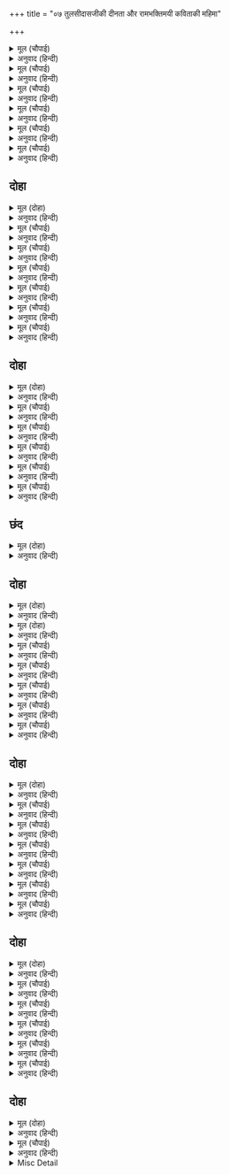 +++
title = "०७ तुलसीदासजीकी दीनता और रामभक्तिमयी कविताकी महिमा"

+++


<details><summary>मूल (चौपाई)</summary>

जानि कृपाकर किंकर मोहू।  
सब मिलि करहु छाड़ि छल छोहू॥  
निज बुधि बल भरोस मोहि नाहीं।  
तातें बिनय करउँ सब पाहीं॥
</details>

<details><summary>अनुवाद (हिन्दी)</summary>

मुझको अपना दास जानकर कृपाकी खान आप सब लोग मिलकर छल छोड़कर कृपा कीजिये। मुझे अपने बुद्धि-बलका भरोसा नहीं है, इसीलिये मैं सबसे विनती करता हूँ॥ २॥
</details>

<details><summary>मूल (चौपाई)</summary>

करन चहउँ रघुपति गुन गाहा।  
लघु मति मोरि चरित अवगाहा॥  
सूझ न एकउ अंग उपाऊ।  
मन मति रंक मनोरथ राऊ॥
</details>

<details><summary>अनुवाद (हिन्दी)</summary>

मैं श्रीरघुनाथजीके गुणोंका वर्णन करना चाहता हूँ, परन्तु मेरी बुद्धि छोटी है और श्रीरामजीका चरित्र अथाह है। इसके लिये मुझे उपायका एक भी अंग अर्थात् कुछ (लेशमात्र) भी उपाय नहीं सूझता। मेरे मन और बुद्धि कंगाल हैं, किन्तु मनोरथ राजा है॥ ३॥
</details>

<details><summary>मूल (चौपाई)</summary>

मति अति नीच ऊँचि रुचि आछी।  
चहिअ अमिअ जग जुरइ न छाछी॥  
छमिहहिं सज्जन मोरि ढिठाई।  
सुनिहहिं बालबचन मन लाई॥
</details>

<details><summary>अनुवाद (हिन्दी)</summary>

मेरी बुद्धि तो अत्यन्त नीची है और चाह बड़ी ऊँची है; चाह तो अमृत पानेकी है, पर जगत् में जुड़ती छाछ भी नहीं। सज्जन मेरी ढिठाईको क्षमा करेंगे और मेरे बालवचनोंको मन लगाकर (प्रेमपूर्वक) सुनेंगे॥ ४॥
</details>

<details><summary>मूल (चौपाई)</summary>

जौं बालक कह तोतरि बाता।  
सुनहिं मुदित मन पितु अरु माता॥  
हँसिहहिं कूर कुटिल कुबिचारी।  
जे पर दूषन भूषनधारी॥
</details>

<details><summary>अनुवाद (हिन्दी)</summary>

जैसे बालक जब तोतले वचन बोलता है तो उसके माता-पिता उन्हें प्रसन्न मनसे सुनते हैं। किन्तु क्रूर, कुटिल और बुरे विचारवाले लोग जो दूसरोंके दोषोंको ही भूषणरूपसे धारण किये रहते हैं (अर्थात् जिन्हें पराये दोष ही प्यारे लगते हैं), हँसेंगे॥ ५॥
</details>

<details><summary>मूल (चौपाई)</summary>

निज कबित्त केहि लाग न नीका।  
सरस होउ अथवा अति फीका॥  
जे पर भनिति सुनत हरषाहीं।  
ते बर पुरुष बहुत जग नाहीं॥
</details>

<details><summary>अनुवाद (हिन्दी)</summary>

रसीली हो या अत्यन्त फीकी, अपनी कविता किसे अच्छी नहीं लगती ? किन्तु जो दूसरेकी रचनाको सुनकर हर्षित होते हैं, ऐसे उत्तम पुरुष जगत् में बहुत नहीं हैं,॥ ६॥
</details>

<details><summary>मूल (चौपाई)</summary>

जग बहु नर सर सरि सम भाई।  
जे निज बाढ़ि बढ़हिं जल पाई॥  
सज्जन सकृत सिंधु सम कोई।  
देखि पूर बिधु बाढ़इ जोई॥
</details>

<details><summary>अनुवाद (हिन्दी)</summary>

हे भाई! जगत् में तालाबों और नदियोंके समान मनुष्य ही अधिक हैं, जो जल पाकर अपनी ही बाढ़से बढ़ते हैं (अर्थात् अपनी ही उन्नतिसे प्रसन्न होते हैं)। समुद्र-सा तो कोई एक विरला ही सज्जन होता है जो चन्द्रमाको पूर्ण देखकर (दूसरोंका उत्कर्ष देखकर) उमड़ पड़ता है॥ ७॥
</details>

## दोहा


<details><summary>मूल (दोहा)</summary>

भाग छोट अभिलाषु बड़ करउँ एक बिस्वास।  
पैहहिं सुख सुनि सुजन सब खल करिहहिं उपहास॥ ८॥
</details>

<details><summary>अनुवाद (हिन्दी)</summary>

मेरा भाग्य छोटा है और इच्छा बहुत बड़ी है, परन्तु मुझे एक विश्वास है कि इसे सुनकर सज्जन सभी सुख पावेंगे और दुष्ट हँसी उड़ावेंगे॥ ८॥
</details>

<details><summary>मूल (चौपाई)</summary>

खल परिहास होइ हित मोरा।  
काक कहहिं कलकंठ कठोरा॥  
हंसहि बक दादुर चातकही।  
हँसहिं मलिन खल बिमल बतकही॥
</details>

<details><summary>अनुवाद (हिन्दी)</summary>

किन्तु दुष्टोंके हँसनेसे मेरा हित ही होगा। मधुर कण्ठवाली कोयलको कौए तो कठोर ही कहा करते हैं। जैसे बगुले हंसको और मेढक पपीहेको हँसते हैं, वैसे ही मलिन मनवाले दुष्ट निर्मल वाणीको हँसते हैं॥ १॥
</details>

<details><summary>मूल (चौपाई)</summary>

कबित रसिक न राम पद नेहू।  
तिन्ह कहँ सुखद हास रस एहू॥  
भाषा भनिति भोरि मति मोरी।  
हँसिबे जोग हँसें नहिं खोरी॥
</details>

<details><summary>अनुवाद (हिन्दी)</summary>

जो न तो कविताके रसिक हैं और न जिनका श्रीरामचन्द्रजीके चरणोंमें प्रेम है, उनके लिये भी यह कविता सुखद हास्यरसका काम देगी। प्रथम तो यह भाषाकी रचना है, दूसरे मेरी बुद्धि भोली है; इससे यह हँसनेके योग्य ही है, हँसनेमें उन्हें कोई दोष नहीं॥ २॥
</details>

<details><summary>मूल (चौपाई)</summary>

प्रभु पद प्रीति न सामुझि नीकी।  
तिन्हहि कथा सुनि लागिहि फीकी॥  
हरि हर पद रति मति न कुतरकी।  
तिन्ह कहुँ मधुर कथा रघुबर की॥
</details>

<details><summary>अनुवाद (हिन्दी)</summary>

जिन्हें न तो प्रभुके चरणोंमें प्रेम है और न अच्छी समझ ही है, उनको यह कथा सुननेमें फीकी लगेगी। जिनकी श्रीहरि (भगवान् विष्णु) और श्रीहर (भगवान् शिव) के चरणोंमें प्रीति है और जिनकी बुद्धि कुतर्क करनेवाली नहीं है (जो श्रीहरि-हरमें भेदकी या ऊँच-नीचकी कल्पना नहीं करते), उन्हें श्रीरघुनाथजीकी यह कथा मीठी लगेगी॥ ३॥
</details>

<details><summary>मूल (चौपाई)</summary>

राम भगति भूषित जियँ जानी।  
सुनिहहिं सुजन सराहि सुबानी॥  
कबि न होउँ नहिं बचन प्रबीनू।  
सकल कला सब बिद्या हीनू॥
</details>

<details><summary>अनुवाद (हिन्दी)</summary>

सज्जनगण इस कथाको अपने जीमें श्रीरामजीकी भक्तिसे भूषित जानकर सुन्दर वाणीसे सराहना करते हुए सुनेंगे। मैं न तो कवि हूँ, न वाक्यरचनामें ही कुशल हूँ, मैं तो सब कलाओं तथा सब विद्याओंसे रहित हूँ॥ ४॥
</details>

<details><summary>मूल (चौपाई)</summary>

आखर अरथ अलंकृति नाना।  
छंद प्रबंध अनेक बिधाना॥  
भाव भेद रस भेद अपारा।  
कबित दोष गुन बिबिध प्रकारा॥
</details>

<details><summary>अनुवाद (हिन्दी)</summary>

नाना प्रकारके अक्षर, अर्थ और अलङ्कार, अनेक प्रकारकी छन्दरचना, भावों और रसोंके अपार भेद और कविताके भाँति-भाँतिके गुण-दोष होते हैं॥ ५॥
</details>

<details><summary>मूल (चौपाई)</summary>

कबित बिबेक एक नहिं मोरें।  
सत्य कहउँ लिखि कागद कोरें॥
</details>

<details><summary>अनुवाद (हिन्दी)</summary>

इनमेंसे काव्यसम्बन्धी एक भी बातका ज्ञान मुझमें नहीं है, यह मैं कोरे कागजपर लिखकर (शपथपूर्वक) सत्य-सत्य कहता हूँ॥ ६॥
</details>

## दोहा


<details><summary>मूल (दोहा)</summary>

भनिति मोरि सब गुन रहित बिस्व बिदित गुन एक।  
सो बिचारि सुनिहहिं सुमति जिन्ह कें बिमल बिबेक॥ ९॥
</details>

<details><summary>अनुवाद (हिन्दी)</summary>

मेरी रचना सब गुणोंसे रहित है; इसमें बस, जगत्प्रसिद्ध एक गुण है। उसे विचारकर अच्छी बुद्धिवाले पुरुष, जिनके निर्मल ज्ञान है, इसको सुनेंगे॥ ९॥
</details>

<details><summary>मूल (चौपाई)</summary>

एहि महँ रघुपति नाम उदारा।  
अति पावन पुरान श्रुति सारा॥  
मंगल भवन अमंगल हारी।  
उमा सहित जेहि जपत पुरारी॥
</details>

<details><summary>अनुवाद (हिन्दी)</summary>

इसमें श्रीरघुनाथजीका उदार नाम है, जो अत्यन्त पवित्र है, वेद-पुराणोंका सार है, कल्याणका भवन है और अमङ्गलोंको हरनेवाला है, जिसे पार्वतीजीसहित भगवान् शिवजी सदा जपा करते हैं॥ १॥
</details>

<details><summary>मूल (चौपाई)</summary>

भनिति बिचित्र सुकबि कृत जोऊ।  
राम नाम बिनु सोह न सोऊ॥  
बिधुबदनी सब भाँति सँवारी।  
सोह न बसन बिना बर नारी॥
</details>

<details><summary>अनुवाद (हिन्दी)</summary>

जो अच्छे कविके द्वारा रची हुई बड़ी अनूठी कविता है, वह भी रामनामके बिना शोभा नहीं पाती। जैसे चन्द्रमाके समान मुखवाली सुन्दर स्त्री सब प्रकारसे सुसज्जित होनेपर भी वस्त्रके बिना शोभा नहीं देती॥ २॥
</details>

<details><summary>मूल (चौपाई)</summary>

सब गुन रहित कुकबि कृत बानी।  
राम नाम जस अंकित जानी॥  
सादर कहहिं सुनहिं बुध ताही।  
मधुकर सरिस संत गुनग्राही॥
</details>

<details><summary>अनुवाद (हिन्दी)</summary>

इसके विपरीत, कुकविकी रची हुई सब गुणोंसे रहित कविताको भी, रामके नाम एवं यशसे अंकित जानकर, बुद्धिमान् लोग आदरपूर्वक कहते और सुनते हैं; क्योंकि संतजन भौंरेकी भाँति गुणहीको ग्रहण करनेवाले होते हैं॥ ३॥
</details>

<details><summary>मूल (चौपाई)</summary>

जदपि कबित रस एकउ नाहीं।  
राम प्रताप प्रगट एहि माहीं॥  
सोइ भरोस मोरें मन आवा।  
केहिं न सुसंग बड़प्पनु पावा॥
</details>

<details><summary>अनुवाद (हिन्दी)</summary>

यद्यपि मेरी इस रचनामें कविताका एक भी रस नहीं है, तथापि इसमें श्रीरामजीका प्रताप प्रकट है। मेरे मनमें यही एक भरोसा है। भले संगसे भला, किसने बड़प्पन नहीं पाया?॥ ४॥
</details>

<details><summary>मूल (चौपाई)</summary>

धूमउ तजइ सहज करुआई।  
अगरु प्रसंग सुगंध बसाई॥  
भनिति भदेस बस्तु भलि बरनी।  
राम कथा जग मंगल करनी॥
</details>

<details><summary>अनुवाद (हिन्दी)</summary>

धुआँ भी अगरके संगसे सुगन्धित होकर अपने स्वाभाविक कड़ुवेपनको छोड़ देता है। मेरी कविता अवश्य भद्दी है, परन्तु इसमें जगत् का कल्याण करनेवाली रामकथारूपी उत्तम वस्तुका वर्णन किया गया है। (इससे यह भी अच्छी ही समझी जायगी)॥ ५॥
</details>

## छंद


<details><summary>मूल (दोहा)</summary>

मंगल करनि कलि मल हरनि कलि तुलसी कथा रघुनाथ की।  
गति कूर कबिता सरित की ज्यों सरित पावन पाथ की॥  
प्रभु सुजस संगति भनिति भलि होइहि सुजन मन भावनी।  
भव अंग भूति मसान की सुमिरत सुहावनि पावनी॥
</details>

<details><summary>अनुवाद (हिन्दी)</summary>

तुलसीदासजी कहते हैं कि श्रीरघुनाथजीकी कथा कल्याण करनेवाली और कलियुगके पापोंको हरनेवाली है। मेरी इस भद्दी कवितारूपी नदीकी चाल पवित्र जलवाली नदी (गङ्गाजी) की चालकी भाँति टेढ़ी है। प्रभु श्रीरघुनाथजीके सुन्दर यशके संगसे यह कविता सुन्दर तथा सज्जनोंके मनको भानेवाली हो जायगी। श्मशानकी अपवित्र राख भी श्रीमहादेवजीके अंगके संगसे सुहावनी लगती है और स्मरण करते ही पवित्र करनेवाली होती है।
</details>

## दोहा


<details><summary>मूल (दोहा)</summary>

प्रिय लागिहि अति सबहि मम भनिति राम जस संग।  
दारु बिचारु कि करइ कोउ बंदिअ मलय प्रसंग॥ १०(क)॥
</details>

<details><summary>अनुवाद (हिन्दी)</summary>

श्रीरामजीके यशके संगसे मेरी कविता सभीको अत्यन्त प्रिय लगेगी, जैसे मलय पर्वतके संगसे काष्ठमात्र (चन्दन बनकर) वन्दनीय हो जाता है, फिर क्या कोई काठ (की तुच्छता) का विचार करता है?॥ १०(क)॥
</details>

<details><summary>मूल (दोहा)</summary>

स्याम सुरभि पय बिसद अति गुनद करहिं सब पान।  
गिरा ग्राम्य सिय राम जस गावहिं सुनहिं सुजान॥ १०(ख)॥
</details>

<details><summary>अनुवाद (हिन्दी)</summary>

श्यामा गौ काली होनेपर भी उसका दूध उज्ज्वल और बहुत गुणकारी होता है। यही समझकर सब लोग उसे पीते हैं। इसी तरह गँवारू भाषामें होनेपर भी श्रीसीता-रामजीके यशको बुद्धिमान् लोग बड़े चावसे गाते और सुनते हैं॥ १०(ख)॥
</details>

<details><summary>मूल (चौपाई)</summary>

मनि मानिक मुकुता छबि जैसी।  
अहि गिरि गज सिर सोह न तैसी॥  
नृप किरीट तरुनी तनु पाई।  
लहहिं सकल सोभा अधिकाई॥
</details>

<details><summary>अनुवाद (हिन्दी)</summary>

मणि, माणिक और मोतीकी जैसी सुन्दर छबि है, वह साँप, पर्वत और हाथीके मस्तकपर वैसी शोभा नहीं पाती। राजाके मुकुट और नवयुवती स्त्रीके शरीरको पाकर ही ये सब अधिक शोभाको प्राप्त होते हैं॥ १॥
</details>

<details><summary>मूल (चौपाई)</summary>

तैसेहिं सुकबि कबित बुध कहहीं।  
उपजहिं अनत अनत छबि लहहीं॥  
भगति हेतु बिधि भवन बिहाई।  
सुमिरत सारद आवति धाई॥
</details>

<details><summary>अनुवाद (हिन्दी)</summary>

इसी तरह, बुद्धिमान् लोग कहते हैं कि सुकविकी कविता भी उत्पन्न और कहीं होती है और शोभा अन्यत्र कहीं पाती है (अर्थात् कविकी वाणीसे उत्पन्न हुई कविता वहाँ शोभा पाती है जहाँ उसका विचार, प्रचार तथा उसमें कथित आदर्शका ग्रहण और अनुसरण होता है)। कविके स्मरण करते ही उसकी भक्तिके कारण सरस्वतीजी ब्रह्मलोकको छोड़कर दौड़ी आती हैं॥ २॥
</details>

<details><summary>मूल (चौपाई)</summary>

राम चरित सर बिनु अन्हवाएँ।  
सो श्रम जाइ न कोटि उपाएँ॥  
कबि कोबिद अस हृदयँ बिचारी।  
गावहिं हरि जस कलि मल हारी॥
</details>

<details><summary>अनुवाद (हिन्दी)</summary>

सरस्वतीजीकी दौड़ी आनेकी वह थकावट रामचरितरूपी सरोवरमें उन्हें नहलाये बिना दूसरे करोड़ों उपायोंसे भी दूर नहीं होती। कवि और पण्डित अपने हृदयमें ऐसा विचारकर कलियुगके पापोंको हरनेवाले श्रीहरिके यशका ही गान करते हैं॥ ३॥
</details>

<details><summary>मूल (चौपाई)</summary>

कीन्हें प्राकृत जन गुन गाना।  
सिर धुनि गिरा लगत पछिताना॥  
हृदय सिंधु मति सीप समाना।  
स्वाति सारदा कहहिं सुजाना॥
</details>

<details><summary>अनुवाद (हिन्दी)</summary>

संसारी मनुष्योंका गुणगान करनेसे सरस्वतीजी सिर धुनकर पछताने लगती हैं (कि मैं क्यों इसके बुलानेपर आयी)। बुद्धिमान् लोग हृदयको समुद्र, बुद्धिको सीप और सरस्वतीको स्वाति नक्षत्रके समान कहते हैं॥ ४॥
</details>

<details><summary>मूल (चौपाई)</summary>

जौं बरषइ बर बारि बिचारू।  
होहिं कबित मुकुतामनि चारू॥
</details>

<details><summary>अनुवाद (हिन्दी)</summary>

इसमें यदि श्रेष्ठ विचाररूपी जल बरसता है तो मुक्तामणिके समान सुन्दर कविता होती है॥ ५॥
</details>

## दोहा


<details><summary>मूल (दोहा)</summary>

जुगुति बेधि पुनि पोहिअहिं रामचरित बर ताग।  
पहिरहिं सज्जन बिमल उर सोभा अति अनुराग॥ ११॥
</details>

<details><summary>अनुवाद (हिन्दी)</summary>

उन कवितारूपी मुक्तामणियोंको युक्तिसे बेधकर फिर रामचरित्ररूपी सुन्दर तागेमें पिरोकर सज्जन लोग अपने निर्मल हृदयमें धारण करते हैं, जिससे अत्यन्त अनुरागरूपी शोभा होती है (वे आत्यन्तिक प्रेमको प्राप्त होते हैं)॥ ११॥
</details>

<details><summary>मूल (चौपाई)</summary>

जे जनमे कलिकाल कराला।  
करतब बायस बेष मराला॥  
चलत कुपंथ बेद मग छाँड़े।  
कपट कलेवर कलि मल भाँड़े॥
</details>

<details><summary>अनुवाद (हिन्दी)</summary>

जो कराल कलियुगमें जन्मे हैं, जिनकी करनी कौएके समान है और वेष हंसका-सा है, जो वेदमार्गको छोड़कर कुमार्गपर चलते हैं, जो कपटकी मूर्ति और कलियुगके पापोंके भाँड़े हैं॥ १॥
</details>

<details><summary>मूल (चौपाई)</summary>

बंचक भगत कहाइ राम के।  
किंकर कंचन कोह काम के॥  
तिन्ह महँ प्रथम रेख जग मोरी।  
धींग धरमध्वज धंधक धोरी॥
</details>

<details><summary>अनुवाद (हिन्दी)</summary>

जो श्रीरामजीके भक्त कहलाकर लोगोंको ठगते हैं, जो धन (लोभ), क्रोध और कामके गुलाम हैं और जो धींगाधींगी करनेवाले, धर्मध्वजी (धर्मकी झूठी ध्वजा फहरानेवाले—दम्भी) और कपटके धन्धोंका बोझ ढोनेवाले हैं, संसारके ऐसे लोगोंमें सबसे पहले मेरी गिनती है॥ २॥
</details>

<details><summary>मूल (चौपाई)</summary>

जौं अपने अवगुन सब कहऊँ।  
बाढ़इ कथा पार नहिं लहऊँ॥  
ताते मैं अति अलप बखाने।  
थोरे महुँ जानिहहिं सयाने॥
</details>

<details><summary>अनुवाद (हिन्दी)</summary>

यदि मैं अपने सब अवगुणोंको कहने लगूँ तो कथा बहुत बढ़ जायगी और मैं पार नहीं पाऊँगा। इससे मैंने बहुत कम अवगुणोंका वर्णन किया है। बुद्धिमान् लोग थोड़ेहीमें समझ लेंगे॥ ३॥
</details>

<details><summary>मूल (चौपाई)</summary>

समुझि बिबिधि बिधि बिनती मोरी।  
कोउ न कथा सुनि देइहि खोरी॥  
एतेहु पर करिहहिं जे असंका।  
मोहि ते अधिक ते जड़ मति रंका॥
</details>

<details><summary>अनुवाद (हिन्दी)</summary>

मेरी अनेकों प्रकारकी विनतीको समझकर, कोई भी इस कथाको सुनकर दोष नहीं देगा। इतनेपर भी जो शंका करेंगे, वे तो मुझसे भी अधिक मूर्ख और बुद्धिके कंगाल हैं॥ ४॥
</details>

<details><summary>मूल (चौपाई)</summary>

कबि न होउँ नहिं चतुर कहावउँ।  
मति अनुरूप राम गुन गावउँ॥  
कहँ रघुपति के चरित अपारा।  
कहँ मति मोरि निरत संसारा॥
</details>

<details><summary>अनुवाद (हिन्दी)</summary>

मैं न तो कवि हूँ, न चतुर कहलाता हूँ; अपनी बुद्धिके अनुसार श्रीरामजीके गुण गाता हूँ। कहाँ तो श्रीरघुनाथजीके अपार चरित्र, कहाँ संसारमें आसक्त मेरी बुद्धि!॥ ५॥
</details>

<details><summary>मूल (चौपाई)</summary>

जेहिं मारुत गिरि मेरु उड़ाहीं।  
कहहु तूल केहि लेखे माहीं॥  
समुझत अमित राम प्रभुताई।  
करत कथा मन अति कदराई॥
</details>

<details><summary>अनुवाद (हिन्दी)</summary>

जिस हवासे सुमेरु-जैसे पहाड़ उड़ जाते हैं, कहिये तो, उसके सामने रूई किस गिनतीमें है। श्रीरामजीकी असीम प्रभुताको समझकर कथा रचनेमें मेरा मन बहुत हिचकता है—॥ ६॥
</details>

## दोहा


<details><summary>मूल (दोहा)</summary>

सारद सेस महेस बिधि आगम निगम पुरान।  
नेति नेति कहि जासु गुन करहिं निरंतर गान॥१२॥
</details>

<details><summary>अनुवाद (हिन्दी)</summary>

सरस्वतीजी, शेषजी, शिवजी, ब्रह्माजी, शास्त्र, वेद और पुराण—ये सब ‘नेति-नेति’ कहकर (पार नहीं पाकर ‘ऐसा नहीं’, ‘ऐसा नहीं’ कहते हुए) सदा जिनका गुणगान किया करते हैं॥ १२॥
</details>

<details><summary>मूल (चौपाई)</summary>

सब जानत प्रभु प्रभुता सोई।  
तदपि कहें बिनु रहा न कोई॥  
तहाँ बेद अस कारन राखा।  
भजन प्रभाउ भाँति बहु भाषा॥
</details>

<details><summary>अनुवाद (हिन्दी)</summary>

यद्यपि प्रभु श्रीरामचन्द्रजीकी प्रभुताको सब ऐसी (अकथनीय) ही जानते हैं तथापि कहे बिना कोई नहीं रहा। इसमें वेदने ऐसा कारण बताया है कि भजनका प्रभाव बहुत तरहसे कहा गया है। (अर्थात् भगवान् की महिमाका पूरा वर्णन तो कोई कर नहीं सकता; परन्तु जिससे जितना बन पड़े उतना भगवान् का गुणगान करना चाहिये। क्योंकि भगवान् के गुणगानरूपी भजनका प्रभाव बहुत ही अनोखा है, उसका नाना प्रकारसे शास्त्रोंमें वर्णन है। थोड़ा-सा भी भगवान् का भजन मनुष्यको सहज ही भवसागरसे तार देता है)॥ १॥
</details>

<details><summary>मूल (चौपाई)</summary>

एक अनीह अरूप अनामा।  
अज सच्चिदानंद पर धामा॥  
ब्यापक बिस्वरूप भगवाना।  
तेहिं धरि देह चरित कृत नाना॥
</details>

<details><summary>अनुवाद (हिन्दी)</summary>

जो परमेश्वर एक हैं, जिनके कोई इच्छा नहीं है, जिनका कोई रूप और नाम नहीं है, जो अजन्मा, सच्चिदानन्द और परमधाम हैं और जो सबमें व्यापक एवं विश्वरूप हैं, उन्हीं भगवान् ने दिव्य शरीर धारण करके नाना प्रकारकी लीला की है॥ २॥
</details>

<details><summary>मूल (चौपाई)</summary>

सो केवल भगतन हित लागी।  
परम कृपाल प्रनत अनुरागी॥  
जेहि जन पर ममता अति छोहू।  
जेहिं करुना करि कीन्ह न कोहू॥
</details>

<details><summary>अनुवाद (हिन्दी)</summary>

वह लीला केवल भक्तोंके हितके लिये ही है; क्योंकि भगवान् परम कृपालु हैं और शरणागतके बड़े प्रेमी हैं। जिनकी भक्तोंपर बड़ी ममता और कृपा है, जिन्होंने एक बार जिसपर कृपा कर दी, उसपर फिर कभी क्रोध नहीं किया॥ ३॥
</details>

<details><summary>मूल (चौपाई)</summary>

गई बहोर गरीब नेवाजू।  
सरल सबल साहिब रघुराजू॥  
बुध बरनहिं हरि जस अस जानी।  
करहिं पुनीत सुफल निज बानी॥
</details>

<details><summary>अनुवाद (हिन्दी)</summary>

वे प्रभु श्रीरघुनाथजी गयी हुई वस्तुको फिर प्राप्त करानेवाले, गरीबनिवाज (दीनबन्धु), सरलस्वभाव, सर्वशक्तिमान् और सबके स्वामी हैं। यही समझकर बुद्धिमान् लोग उन श्रीहरिका यश वर्णन करके अपनी वाणीको पवित्र और उत्तम फल (मोक्ष और दुर्लभ भगवत्प्रेम) देनेवाली बनाते हैं॥ ४॥
</details>

<details><summary>मूल (चौपाई)</summary>

तेहिं बल मैं रघुपति गुन गाथा।  
कहिहउँ नाइ राम पद माथा॥  
मुनिन्ह प्रथम हर कीरति गाई।  
तेहिं मग चलत सुगम मोहि भाई॥
</details>

<details><summary>अनुवाद (हिन्दी)</summary>

उसी बलसे (महिमाका यथार्थ वर्णन नहीं, परन्तु महान् फल देनेवाला भजन समझकर भगवत् कृपा के बलपर ही) मैं श्रीरामचन्द्रजीके चरणोंमें सिर नवाकर श्रीरघुनाथजीके गुणोंकी कथा कहूँगा। इसी विचारसे (वाल्मीकि, व्यास आदि) मुनियोंने पहले हरिकी कीर्ति गायी है, भाई! उसी मार्गपर चलना मेरे लिये सुगम होगा॥ ५॥
</details>

## दोहा


<details><summary>मूल (दोहा)</summary>

अति अपार जे सरित बर जौं नृप सेतु कराहिं।  
चढ़ि पिपीलिकउ परम लघु बिनु श्रम पारहि जाहिं॥ १३॥
</details>

<details><summary>अनुवाद (हिन्दी)</summary>

जो अत्यन्त बड़ी श्रेष्ठ नदियाँ हैं, यदि राजा उनपर पुल बँधा देता है तो अत्यन्त छोटी चींटियाँ भी उनपर चढ़कर बिना ही परिश्रमके पार चली जाती हैं (इसी प्रकार मुनियोंके वर्णनके सहारे मैं भी श्रीरामचरित्रका वर्णन सहज ही कर सकूँगा)॥ १३॥
</details>

<details><summary>मूल (चौपाई)</summary>

एहि प्रकार बल मनहि देखाई।  
करिहउँ रघुपति कथा सुहाई॥  
ब्यास आदि कबि पुंगव नाना।  
जिन्ह सादर हरि सुजस बखाना॥
</details>

<details><summary>अनुवाद (हिन्दी)</summary>

इस प्रकार मनको बल दिखलाकर मैं श्रीरघुनाथजीकी सुहावनी कथाकी रचना करूँगा। व्यास आदि जो अनेकों श्रेष्ठ कवि हो गये हैं, जिन्होंने बड़े आदरसे श्रीहरिका सुयश वर्णन किया है॥ १॥
</details>

<details><summary>Misc Detail</summary>


</details>
